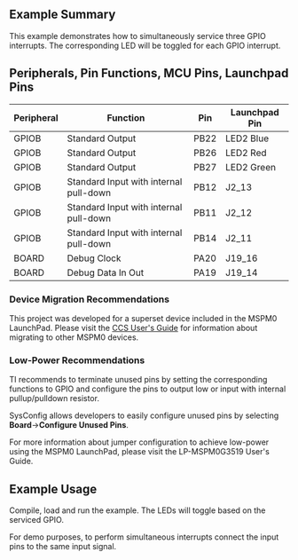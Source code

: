 ## Example Summary

This example demonstrates how to simultaneously service three GPIO interrupts.
The corresponding LED will be toggled for each GPIO interrupt.

## Peripherals, Pin Functions, MCU Pins, Launchpad Pins
| Peripheral | Function | Pin | Launchpad Pin |
| --- | --- | --- | --- |
| GPIOB | Standard Output | PB22 | LED2 Blue |
| GPIOB | Standard Output | PB26 | LED2 Red |
| GPIOB | Standard Output | PB27 | LED2 Green |
| GPIOB | Standard Input with internal pull-down | PB12 | J2_13 |
| GPIOB | Standard Input with internal pull-down | PB11 | J2_12 |
| GPIOB | Standard Input with internal pull-down | PB14 | J2_11 |
| BOARD | Debug Clock | PA20 | J19_16 |
| BOARD | Debug Data In Out | PA19 | J19_14 |

### Device Migration Recommendations
This project was developed for a superset device included in the MSPM0 LaunchPad. Please
visit the [CCS User's Guide](https://software-dl.ti.com/msp430/esd/MSPM0-SDK/latest/docs/english/tools/ccs_ide_guide/doc_guide/doc_guide-srcs/ccs_ide_guide.html#sysconfig-project-migration)
for information about migrating to other MSPM0 devices.

### Low-Power Recommendations
TI recommends to terminate unused pins by setting the corresponding functions to
GPIO and configure the pins to output low or input with internal
pullup/pulldown resistor.

SysConfig allows developers to easily configure unused pins by selecting **Board**→**Configure Unused Pins**.

For more information about jumper configuration to achieve low-power using the
MSPM0 LaunchPad, please visit the LP-MSPM0G3519 User's Guide.

## Example Usage
Compile, load and run the example.
The LEDs will toggle based on the serviced GPIO.

For demo purposes, to perform simultaneous interrupts connect the input pins to the same input signal.
